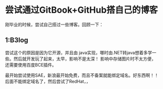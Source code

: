 # 尝试通过GitBook+GitHub搭自己的博客

刚毕业的时候，尝试自己搭过一些博客。回顾一下：

## 1:B3log

尝试这个的原因是因为它开源，并且由 java实现，哪时由.NET转java想着多学一些。然后就开发玩了起来，太早，影响不是太深！ 影响中存储图片时不太方便，还需要使用百度BCE插件。



最开始尝试使用SAE，新浪最开始免费，而且不备案就能绑定域名。好东西啊！！   后面不能绑定域名了，然后尝试了RedHat，，

